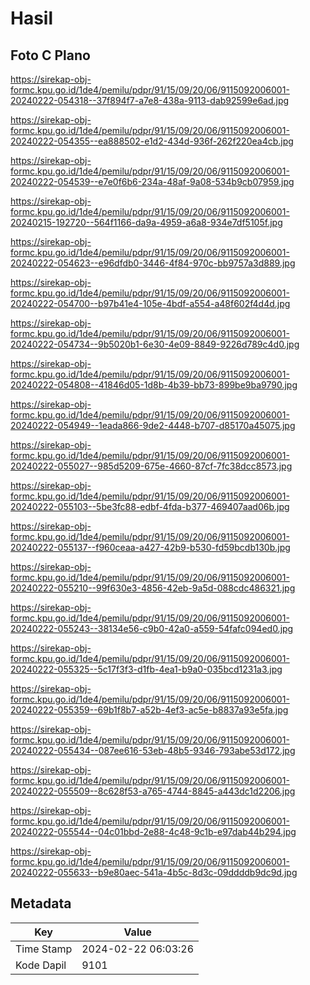 # Hasil

## Foto C Plano

https://sirekap-obj-formc.kpu.go.id/1de4/pemilu/pdpr/91/15/09/20/06/9115092006001-20240222-054318--37f894f7-a7e8-438a-9113-dab92599e6ad.jpg

https://sirekap-obj-formc.kpu.go.id/1de4/pemilu/pdpr/91/15/09/20/06/9115092006001-20240222-054355--ea888502-e1d2-434d-936f-262f220ea4cb.jpg

https://sirekap-obj-formc.kpu.go.id/1de4/pemilu/pdpr/91/15/09/20/06/9115092006001-20240222-054539--e7e0f6b6-234a-48af-9a08-534b9cb07959.jpg

https://sirekap-obj-formc.kpu.go.id/1de4/pemilu/pdpr/91/15/09/20/06/9115092006001-20240215-192720--564f1166-da9a-4959-a6a8-934e7df5105f.jpg

https://sirekap-obj-formc.kpu.go.id/1de4/pemilu/pdpr/91/15/09/20/06/9115092006001-20240222-054623--e96dfdb0-3446-4f84-970c-bb9757a3d889.jpg

https://sirekap-obj-formc.kpu.go.id/1de4/pemilu/pdpr/91/15/09/20/06/9115092006001-20240222-054700--b97b41e4-105e-4bdf-a554-a48f602f4d4d.jpg

https://sirekap-obj-formc.kpu.go.id/1de4/pemilu/pdpr/91/15/09/20/06/9115092006001-20240222-054734--9b5020b1-6e30-4e09-8849-9226d789c4d0.jpg

https://sirekap-obj-formc.kpu.go.id/1de4/pemilu/pdpr/91/15/09/20/06/9115092006001-20240222-054808--41846d05-1d8b-4b39-bb73-899be9ba9790.jpg

https://sirekap-obj-formc.kpu.go.id/1de4/pemilu/pdpr/91/15/09/20/06/9115092006001-20240222-054949--1eada866-9de2-4448-b707-d85170a45075.jpg

https://sirekap-obj-formc.kpu.go.id/1de4/pemilu/pdpr/91/15/09/20/06/9115092006001-20240222-055027--985d5209-675e-4660-87cf-7fc38dcc8573.jpg

https://sirekap-obj-formc.kpu.go.id/1de4/pemilu/pdpr/91/15/09/20/06/9115092006001-20240222-055103--5be3fc88-edbf-4fda-b377-469407aad06b.jpg

https://sirekap-obj-formc.kpu.go.id/1de4/pemilu/pdpr/91/15/09/20/06/9115092006001-20240222-055137--f960ceaa-a427-42b9-b530-fd59bcdb130b.jpg

https://sirekap-obj-formc.kpu.go.id/1de4/pemilu/pdpr/91/15/09/20/06/9115092006001-20240222-055210--99f630e3-4856-42eb-9a5d-088cdc486321.jpg

https://sirekap-obj-formc.kpu.go.id/1de4/pemilu/pdpr/91/15/09/20/06/9115092006001-20240222-055243--38134e56-c9b0-42a0-a559-54fafc094ed0.jpg

https://sirekap-obj-formc.kpu.go.id/1de4/pemilu/pdpr/91/15/09/20/06/9115092006001-20240222-055325--5c17f3f3-d1fb-4ea1-b9a0-035bcd1231a3.jpg

https://sirekap-obj-formc.kpu.go.id/1de4/pemilu/pdpr/91/15/09/20/06/9115092006001-20240222-055359--69b1f8b7-a52b-4ef3-ac5e-b8837a93e5fa.jpg

https://sirekap-obj-formc.kpu.go.id/1de4/pemilu/pdpr/91/15/09/20/06/9115092006001-20240222-055434--087ee616-53eb-48b5-9346-793abe53d172.jpg

https://sirekap-obj-formc.kpu.go.id/1de4/pemilu/pdpr/91/15/09/20/06/9115092006001-20240222-055509--8c628f53-a765-4744-8845-a443dc1d2206.jpg

https://sirekap-obj-formc.kpu.go.id/1de4/pemilu/pdpr/91/15/09/20/06/9115092006001-20240222-055544--04c01bbd-2e88-4c48-9c1b-e97dab44b294.jpg

https://sirekap-obj-formc.kpu.go.id/1de4/pemilu/pdpr/91/15/09/20/06/9115092006001-20240222-055633--b9e80aec-541a-4b5c-8d3c-09ddddb9dc9d.jpg


## Metadata

| Key        | Value               |
| ---------- | ------------------- |
| Time Stamp | 2024-02-22 06:03:26 |
| Kode Dapil | 9101                |



